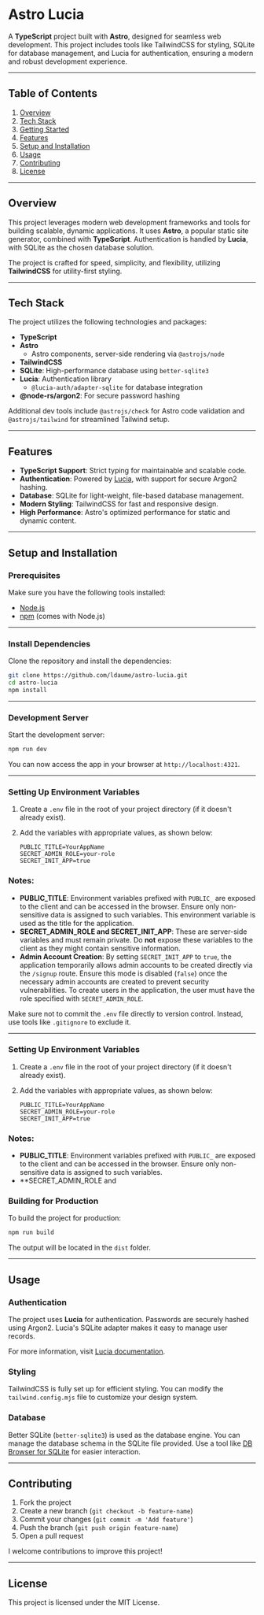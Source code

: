 # Astro Lucia

A **TypeScript** project built with **Astro**, designed for seamless web
development. This project includes tools like TailwindCSS for styling, SQLite
for database management, and Lucia for authentication, ensuring a modern and
robust development experience.

---

## Table of Contents

1. [Overview](#overview)
2. [Tech Stack](#tech-stack)
3. [Getting Started](#getting-started)
4. [Features](#features)
5. [Setup and Installation](#setup-and-installation)
6. [Usage](#usage)
7. [Contributing](#contributing)
8. [License](#license)

---

## Overview

This project leverages modern web development frameworks and tools for building
scalable, dynamic applications. It uses **Astro**, a popular static site
generator, combined with **TypeScript**. Authentication is handled by **Lucia**,
with SQLite as the chosen database solution.

The project is crafted for speed, simplicity, and flexibility, utilizing
**TailwindCSS** for utility-first styling.

---

## Tech Stack

The project utilizes the following technologies and packages:

- **TypeScript**
- **Astro**
  - Astro components, server-side rendering via `@astrojs/node`
- **TailwindCSS**
- **SQLite**: High-performance database using `better-sqlite3`
- **Lucia**: Authentication library
  - `@lucia-auth/adapter-sqlite` for database integration
- **@node-rs/argon2**: For secure password hashing

Additional dev tools include `@astrojs/check` for Astro code validation and
`@astrojs/tailwind` for streamlined Tailwind setup.

---

## Features

- **TypeScript Support**: Strict typing for maintainable and scalable code.
- **Authentication**: Powered by [Lucia](https://lucia-auth.com/), with support
  for secure Argon2 hashing.
- **Database**: SQLite for light-weight, file-based database management.
- **Modern Styling**: TailwindCSS for fast and responsive design.
- **High Performance**: Astro's optimized performance for static and dynamic
  content.

---

## Setup and Installation

### Prerequisites

Make sure you have the following tools installed:

- [Node.js](https://nodejs.org/)
- [npm](https://www.npmjs.com/) (comes with Node.js)

---

### Install Dependencies

Clone the repository and install the dependencies:

```bash
git clone https://github.com/ldaume/astro-lucia.git
cd astro-lucia
npm install
```

---

### Development Server

Start the development server:

```bash
npm run dev
```

You can now access the app in your browser at `http://localhost:4321`.

---

### Setting Up Environment Variables

1. Create a `.env` file in the root of your project directory (if it doesn't
   already exist).
2. Add the variables with appropriate values, as shown below:

   ```env
   PUBLIC_TITLE=YourAppName
   SECRET_ADMIN_ROLE=your-role
   SECRET_INIT_APP=true
   ```

### Notes:

- **PUBLIC_TITLE**: Environment variables prefixed with `PUBLIC_` are exposed to
  the client and can be accessed in the browser. Ensure only non-sensitive data
  is assigned to such variables. This environment variable is used as the title
  for the application.
- **SECRET_ADMIN_ROLE and SECRET_INIT_APP**: These are server-side variables and
  must remain private. Do **not** expose these variables to the client as they
  might contain sensitive information.
- **Admin Account Creation**: By setting `SECRET_INIT_APP` to `true`, the
  application temporarily allows admin accounts to be created directly via the
  `/signup` route. Ensure this mode is disabled (`false`) once the necessary
  admin accounts are created to prevent security vulnerabilities. To create
  users in the application, the user must have the role specified with
  `SECRET_ADMIN_ROLE`.

Make sure not to commit the `.env` file directly to version control. Instead,
use tools like `.gitignore` to exclude it.

---

### Setting Up Environment Variables

1. Create a `.env` file in the root of your project directory (if it doesn't
   already exist).
2. Add the variables with appropriate values, as shown below:

   ```env
   PUBLIC_TITLE=YourAppName
   SECRET_ADMIN_ROLE=your-role
   SECRET_INIT_APP=true
   ```

### Notes:

- **PUBLIC_TITLE**: Environment variables prefixed with `PUBLIC_` are exposed to
  the client and can be accessed in the browser. Ensure only non-sensitive data
  is assigned to such variables.
- **SECRET_ADMIN_ROLE and

### Building for Production

To build the project for production:

```bash
npm run build
```

The output will be located in the `dist` folder.

---

## Usage

### Authentication

The project uses **Lucia** for authentication. Passwords are securely hashed
using Argon2. Lucia's SQLite adapter makes it easy to manage user records.

For more information, visit [Lucia documentation](https://lucia-auth.com/).

### Styling

TailwindCSS is fully set up for efficient styling. You can modify the
`tailwind.config.mjs` file to customize your design system.

### Database

Better SQLite (`better-sqlite3`) is used as the database engine. You can manage
the database schema in the SQLite file provided. Use a tool like
[DB Browser for SQLite](https://sqlitebrowser.org/) for easier interaction.

---

## Contributing

1. Fork the project
2. Create a new branch (`git checkout -b feature-name`)
3. Commit your changes (`git commit -m 'Add feature'`)
4. Push the branch (`git push origin feature-name`)
5. Open a pull request

I welcome contributions to improve this project!

---

## License

This project is licensed under the MIT License.
